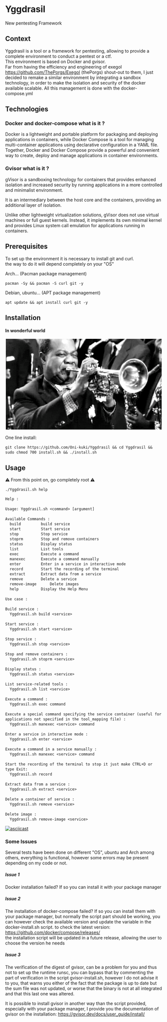 # Yggdrasil
New pentesting Framework

## Context
Yggdrasil is a tool or a framework for pentesting, allowing to provide a complete environment to conduct a pentest or a ctf.  
This environment is based on Docker and gvisor.  
Far from having the efficiency and engineering of exegol https://github.com/ThePorgs/Exegol (thePorgs) shout-out to them, I just decided to remake a similar environment by integrating a sandbox technology, in order to make the isolation and security of the docker available scalable. All this management is done with the docker-compose.yml

## Technologies  

### Docker and docker-compose what is it ?  

Docker is a lightweight and portable platform for packaging and deploying applications in containers, while Docker Compose is a tool for managing multi-container applications using declarative configuration in a YAML file.   
Together, Docker and Docker Compose provide a powerful and convenient way to create, deploy and manage applications in container environments.  

### Gvisor what is it ?   

gVisor is a sandboxing technology for containers that provides enhanced isolation and increased security by running applications in a more controlled and minimalist environment.   

It is an intermediary between the host core and the containers, providing an additional layer of isolation.   

Unlike other lightweight virtualization solutions, gVisor does not use virtual machines or full guest kernels. Instead, it implements its own minimal kernel and provides Linux system call emulation for applications running in containers.  

## Prerequisites  

To set up the environment it is necessary to install git and curl.  
the way to do it will depend completely on your "OS"  

Arch... (Pacman package management)

```shell
pacman -Sy && pacman -S curl git -y
```

Debian, ubuntu... (APT package management)

```shell
apt update && apt install curl git -y
```

## Installation  

#### In wonderful world  
<p align="center">
  <img src="./gifs/wonderful-world.gif" alt="animated" />
</p>  

One line install:  
```shell
git clone https://github.com/Oni-kuki/Yggdrasil && cd Yggdrasil && sudo chmod 700 install.sh && ./install.sh
```

## Usage
⚠️ From this point on, go completely root ⚠️ 

```shell
./Yggdrasil.sh help
```

```
Help :

Usage: Yggdrasil.sh <command> [argument]

Available Commands :
  build    		build service
  start    		Start service
  stop     		Stop service
  stoprm		Stop and remove containers
  status   		Display status
  list     		List tools
  exec     		Execute a command
  manexec  		Execute a command manually
  enter    		Enter in a service in interactive mode
  record   		Start the recording of the terminal
  extract  		Extract data from a service
  remove   		Delete a service
  remove-image   	Delete images
  help     		Display the Help Menu

Use case :

Build service :
  Yggdrasil.sh build <service>

Start service :
  Yggdrasil.sh start <service>

Stop service :
  Yggdrasil.sh stop <service>

Stop and remove containers :
  Yggdrasil.sh stoprm <service> 

Display status :
  Yggdrasil.sh status <service>

List service-related tools :
  Yggdrasil.sh list <service>

Execute a command :
  Yggdrasil.sh exec command

Execute a special command specifying the service container (useful for applications not specified in the tool_mapping file) :
  Yggdrasil.sh manexec <service> command

Enter a service in interactive mode :
  Yggdrasil.sh enter <service>

Execute a command in a service manually :
  Yggdrasil.sh manexec <service> command

Start the recording of the terminal to stop it just make CTRL+D or type Exit:
  Yggdrasil.sh record

Extract data from a service :
  Yggdrasil.sh extract <service>

Delete a container of service :
  Yggdrasil.sh remove <service>

Delete image :
  Yggdrasil.sh remove-image <service>

```

[![asciicast](https://asciinema.org/a/590862.svg)](https://asciinema.org/a/590862)

### Some Issues
Several tests have been done on different "OS", ubuntu and Arch among others, everything is functional, however some errors may be present depending on my code or not.

##### Issue 1
Docker installation failed?
If so you can install it with your package manager

##### Issue 2
The installation of docker-compose failed?
If so you can install them with your package manager, but normally the script part should be working, you can however check the available version and update the variable in the docker-install.sh script.
to check the latest version: https://github.com/docker/compose/releases/  
the installation script will be updated in a future release, allowing the user to choose the version he needs  

##### Issue 3
The verification of the digest of gvisor, can be a problem for you and thus not to set up the runtime runsc, you can bypass that by commenting the part of verification in the script gvisor-install.sh, however I do not advise it to you, that warns you either of the fact that the package is up to date but the sum file was not updated, or worse that the binary is not at all integrated and that this last one was altered.

It is possible to install gvisor in another way than the script provided, especially with your package manager, I provide you the documentation of gvisor on the installation:
https://gvisor.dev/docs/user_guide/install/  
